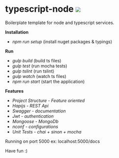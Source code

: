 # typescript-node ![](https://travis-ci.org/Talento90/typescript-node.svg?branch=master)

Boilerplate template for node and typescript services.

**Installation**

* *npm run setup* (install nuget packages & typings)

**Run**

* *gulp build* (build ts files)
* *gulp test* (run mocha tests)
* *gulp tslint* (run tslint)
* *gulp watch* (watch ts files)
* *npm run start* (start the application)

**Features**

* *Project Structure - Feature oriented*
* *Hapijs - REST Api*
* *Swagger - documentation*
* *Jwt - authentication*
* *Mongoose - MongoDb*
* *nconf - configurations*
* *Unit Tests - chai + sinon + mocha*

Running on port 5000 ex: localhost:5000/docs

Have fun :)
